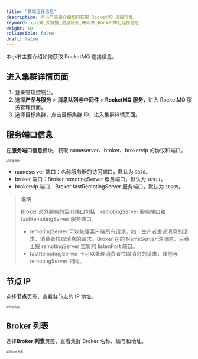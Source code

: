 ```yaml
---
title: "获取连接信息"
description: 本小节主要介绍如何获取 RocketMQ 连接信息。 
keyword: 云计算,大数据,消息队列,中间件,RocketMQ,连接信息
weight: 10
collapsible: false
draft: false
---
```


本小节主要介绍如何获取 RocketMQ 连接信息。

## 进入集群详情页面

1. 登录管理控制台。
2. 选择**产品与服务** > **消息队列与中间件** > **RocketMQ 服务**，进入 RocketMQ 服务管理页面。
3. 选择目标集群，点击目标集群 ID，进入集群详情页面。

## 服务端口信息

在**服务端口信息**模块，获取 nameserver、broker、brokervip 的协议和端口。
   
<img src="../../../_images/check_protocol_port.png" alt="连接信息" style="zoom:50%;" />

- nameserver 端口：名称服务器的访问端口，默认为 `9876`。
- broker 端口：Broker remotingServer 服务端口，默认为 `10911`。
- brokervip 端口：Broker fastRemotingServer 服务端口，默认为 `10909`。

> **说明**
> 
> Broker 对外服务的监听端口包括：remotingServer 服务端口和 fastRemotingServer 服务端口。
> - remotingServer 可以处理客户端所有请求，如：生产者发送消息的请求，消费者拉取消息的请求。Broker 在向 NameServer 注册时，只会上报 remotingServer 监听的 listenPort 端口。
> - fastRemotingServer 不可以处理消费者拉取消息的请求，其他与 remotingServer 相同。

## 节点 IP

选择**节点**页签，查看各节点的 IP 地址。

<img src="/middware/rocketmq/_images/check_node.png" alt="节点列表" style="zoom:50%;" />
   
## Broker 列表

选择**Broker 列表**页签，查看集群 Broker 名称、编号和地址。

<img src="/middware/rocketmq/_images/broker_list.png" alt="Broker 列表" style="zoom:50%;" />